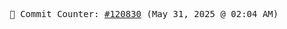 <p align="center">
    <samp>
        📮 Commit Counter: <a href="https://github.com/Javascript-void0/Javascript-void0/commits/main">#120830</a> (May 31, 2025 @ 02:04 AM)
    </samp>
</p>